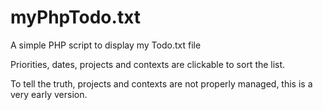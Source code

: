 myPhpTodo.txt
=============

A simple PHP script to display my Todo.txt file

Priorities, dates, projects and contexts are clickable to sort the list.

To tell the truth, projects and contexts are not properly managed, this is a very early version.
